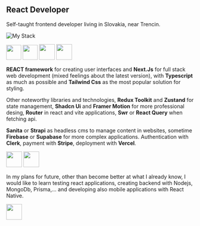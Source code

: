 ## React Developer

Self-taught frontend developer living in Slovakia, near Trencin.

![My Stack](https://skills.thijs.gg/icons?i=react,nextjs,tailwind&theme=dark)
<div>
  <img src="https://cdn.jsdelivr.net/gh/devicons/devicon@latest/icons/react/react-original.svg" height="40px" width="40px" />
  <img src="https://cdn.jsdelivr.net/gh/devicons/devicon@latest/icons/nextjs/nextjs-original.svg" height="40px" width="40px" />
  <img src="https://cdn.jsdelivr.net/gh/devicons/devicon@latest/icons/tailwindcss/tailwindcss-original.svg" height="42px" width="42px" />
  <img src="https://cdn.jsdelivr.net/gh/devicons/devicon@latest/icons/typescript/typescript-original.svg" height="42px" width="42px" />
</div>

**REACT framework** for creating user interfaces and **Next.Js** for full stack web development (mixed feelings about the latest version), with **Typescript** as much as possible and **Tailwind Css** as the most popular solution for styling.

Other noteworthy libraries and technologies, **Redux Toolkit** and **Zustand** for state management, **Shadcn Ui** and **Framer Motion** for more professional desing, **Router** in react and vite applications, **Swr** or **React Query** when fetching api.


**Sanita** or **Strapi** as headless cms to manage content in websites, sometime **Firebase** or **Supabase** for more complex applications. Authentication with **Clerk**, payment with **Stripe**, deployment with **Vercel**.

<div>
  <img src="https://cdn.jsdelivr.net/gh/devicons/devicon@latest/icons/vscode/vscode-original.svg" height="42px" width="42px" />
  <img src="https://cdn.jsdelivr.net/gh/devicons/devicon@latest/icons/github/github-original.svg" height="42px" width="42px" />
</div>

In my plans for future, other than become better at what I already know, I would like to learn testing react applications, creating backend with Nodejs, MongoDb, Prisma,... and developing also mobile applications with React Native.

<a href='https://www.linkedin.com/in/marian-holly-8b73bb242/'>
  <img src="https://cdn.jsdelivr.net/gh/devicons/devicon@latest/icons/linkedin/linkedin-original.svg" height="42px" width="42px" />
<a/>


